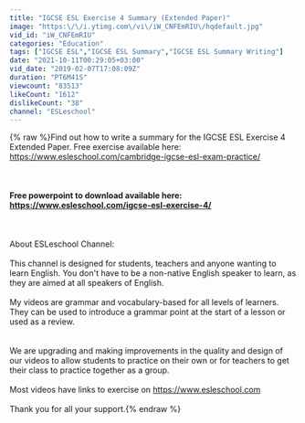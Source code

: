 ```yaml
---
title: "IGCSE ESL Exercise 4 Summary (Extended Paper)"
image: "https:\/\/i.ytimg.com\/vi\/iW_CNFEmRIU\/hqdefault.jpg"
vid_id: "iW_CNFEmRIU"
categories: "Education"
tags: ["IGCSE ESL","IGCSE ESL Summary","IGCSE ESL Summary Writing"]
date: "2021-10-11T00:29:05+03:00"
vid_date: "2019-02-07T17:08:09Z"
duration: "PT6M41S"
viewcount: "83513"
likeCount: "1612"
dislikeCount: "38"
channel: "ESLeschool"
---
```

{% raw %}Find out how to write a summary for the IGCSE ESL Exercise 4 Extended Paper. Free exercise available here: <a rel="nofollow" target="blank" href="https://www.esleschool.com/cambridge-igcse-esl-exam-practice/">https://www.esleschool.com/cambridge-igcse-esl-exam-practice/</a><br /><br />********<br /><br />Free powerpoint to download available here:<br /><a rel="nofollow" target="blank" href="https://www.esleschool.com/igcse-esl-exercise-4/">https://www.esleschool.com/igcse-esl-exercise-4/</a><br /><br />********<br /><br />About ESLeschool Channel:<br /><br />This channel is designed for students, teachers and anyone wanting to learn English. You don't have to be a non-native English speaker to learn, as they are aimed at all speakers of English.<br /><br />My videos are grammar and vocabulary-based for all levels of learners. They can be used to introduce a grammar point at the start of a lesson or used as a review.<br /><br /><br />We are upgrading and making improvements in the quality and design of our videos to allow students to practice on their own or for teachers to get their class to practice together as a group.  <br /><br />Most videos have links to exercise on <a rel="nofollow" target="blank" href="https://www.esleschool.com">https://www.esleschool.com</a><br /><br />Thank you for all your support.{% endraw %}
